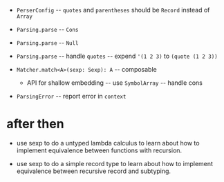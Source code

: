 - `PerserConfig` -- `quotes` and `parentheses` should be `Record` instead of `Array`

- `Parsing.parse` -- `Cons`
- `Parsing.parse` -- `Null`
- `Parsing.parse` -- handle `quotes` -- expend `'(1 2 3)` to `(quote (1 2 3))`

- `Matcher.match<A>(sexp: Sexp): A` -- composable
  - API for shallow embedding -- use `SymbolArray` -- handle cons

- `ParsingError` -- report error in `context`

# after then

- use sexp to do a untyped lambda calculus
  to learn about how to implement equivalence
  between functions with recursion.

- use sexp to do a simple record type
  to learn about how to implement equivalence
  between recursive record and subtyping.
